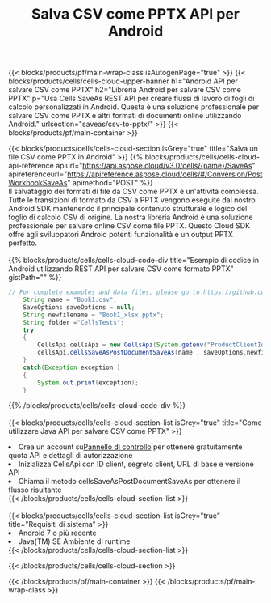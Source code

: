 ﻿---
title:  Salva CSV come PPTX API per Android
description: Utilizzo di Aspose.Cells Cloud SDK per Android per salvare il file in formato CSV come file in formato PPTX.
url: /it/android/saveas/csv-to-pptx/
---
{{< blocks/products/pf/main-wrap-class isAutogenPage="true" >}}
{{< blocks/products/cells/cells-cloud-upper-banner h1="Android API per salvare CSV come PPTX" h2="Libreria Android per salvare CSV come PPTX" p="Usa Cells SaveAs REST API per creare flussi di lavoro di fogli di calcolo personalizzati in Android. Questa è una soluzione professionale per salvare CSV come PPTX e altri formati di documenti online utilizzando Android." urlsection="saveas/csv-to-pptx/" >}}
{{< blocks/products/pf/main-container >}}

{{< blocks/products/cells/cells-cloud-section isGrey="true" title="Salva un file CSV come PPTX in Android" >}}
{{% blocks/products/cells/cells-cloud-api-reference apiurl="https://api.aspose.cloud/v3.0/cells/{name}/SaveAs" apireferenceurl="https://apireference.aspose.cloud/cells/#/Conversion/PostWorkbookSaveAs" apimethod="POST" %}}
<br/>
Il salvataggio dei formati di file da CSV come PPTX è un'attività complessa. Tutte le transizioni di formato da CSV a PPTX vengono eseguite dal nostro Android SDK mantenendo il principale contenuto strutturale e logico del foglio di calcolo CSV di origine. La nostra libreria Android è una soluzione professionale per salvare online CSV come file PPTX. Questo Cloud SDK offre agli sviluppatori Android potenti funzionalità e un output PPTX perfetto.
<br/>
<br/>
{{% blocks/products/cells/cells-cloud-code-div title="Esempio di codice in Android utilizzando REST API per salvare CSV come formato PPTX" gistPath="" %}}
  
```java
// For complete examples and data files, please go to https://github.com/aspose-cells-cloud/aspose-cells-cloud-android/
    String name = "Book1.csv";
    SaveOptions saveOptions = null;
    String newfilename = "Book1_xlsx.pptx";
    String folder ="CellsTests";
    try
    {
        CellsApi cellsApi = new CellsApi(System.getenv("ProductClientId"), System.getenv("ProductClientSecret"));
        cellsApi.cellsSaveAsPostDocumentSaveAs(name , saveOptions,newfilename,false,false,folder,null,null,null,true);                       
    }
    catch(Exception exception )
    {
        System.out.print(exception);
    }
```
  
{{% /blocks/products/cells/cells-cloud-code-div %}}
<br/>
<br/>
{{< blocks/products/cells/cells-cloud-section-list isGrey="true" title="Come utilizzare Java API per salvare CSV come PPTX" >}}
<li> Crea un account su<a href="https://dashboard.aspose.cloud/">Pannello di controllo</a> per ottenere gratuitamente quota API e dettagli di autorizzazione</li>
<li>Inizializza CellsApi con ID client, segreto client, URL di base e versione API</li>
<li>Chiama il metodo cellsSaveAsPostDocumentSaveAs per ottenere il flusso risultante</li>
{{< /blocks/products/cells/cells-cloud-section-list >}}
<br/>
<br/>
{{< blocks/products/cells/cells-cloud-section-list isGrey="true" title="Requisiti di sistema" >}}
<li>Android 7 o più recente</li>
<li>Java(TM) SE Ambiente di runtime</li>
{{< /blocks/products/cells/cells-cloud-section-list >}}

{{< /blocks/products/cells/cells-cloud-section >}}

{{< /blocks/products/pf/main-container >}}
{{< /blocks/products/pf/main-wrap-class >}}
